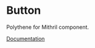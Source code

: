 # Button

Polythene for Mithril component.

[Documentation](https://github.com/ArthurClemens/polythene/blob/master/packages/docs/components/mithril/button.md)
